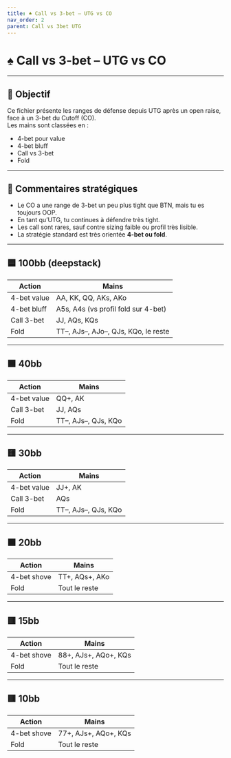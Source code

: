 ```yaml
---
title: ♠️ Call vs 3-bet – UTG vs CO
nav_order: 2
parent: Call vs 3bet UTG
---
```


# ♠️ Call vs 3-bet – UTG vs CO

---

## 🎯 Objectif

Ce fichier présente les ranges de défense depuis UTG après un open raise, face à un 3-bet du Cutoff (CO).  
Les mains sont classées en :

- 4-bet pour value
- 4-bet bluff
- Call vs 3-bet
- Fold

---

## 🧠 Commentaires stratégiques

- Le CO a une range de 3-bet un peu plus tight que BTN, mais tu es toujours OOP.
- En tant qu’UTG, tu continues à défendre très tight.
- Les call sont rares, sauf contre sizing faible ou profil très lisible.
- La stratégie standard est très orientée **4-bet ou fold**.

---

## 🟦 100bb (deepstack)

| Action         | Mains                                       |
|----------------|----------------------------------------------|
| 4-bet value    | AA, KK, QQ, AKs, AKo                         |
| 4-bet bluff    | A5s, A4s (vs profil fold sur 4-bet)          |
| Call 3-bet     | JJ, AQs, KQs                                 |
| Fold           | TT–, AJs–, AJo–, QJs, KQo, le reste          |

---

## 🟩 40bb

| Action         | Mains                                       |
|----------------|----------------------------------------------|
| 4-bet value    | QQ+, AK                                      |
| Call 3-bet     | JJ, AQs                                      |
| Fold           | TT–, AJs–, QJs, KQo                          |

---

## 🟨 30bb

| Action         | Mains                                      |
|----------------|---------------------------------------------|
| 4-bet value    | JJ+, AK                                     |
| Call 3-bet     | AQs                                          |
| Fold           | TT–, AJs–, QJs, KQo                         |

---

## 🟧 20bb

| Action         | Mains                                |
|----------------|----------------------------------------|
| 4-bet shove    | TT+, AQs+, AKo                        |
| Fold           | Tout le reste                         |

---

## 🟥 15bb

| Action         | Mains                                |
|----------------|----------------------------------------|
| 4-bet shove    | 88+, AJs+, AQo+, KQs                  |
| Fold           | Tout le reste                         |

---

## 🟥 10bb

| Action         | Mains                                |
|----------------|----------------------------------------|
| 4-bet shove    | 77+, AJs+, AQo+, KQs                  |
| Fold           | Tout le reste                         |
